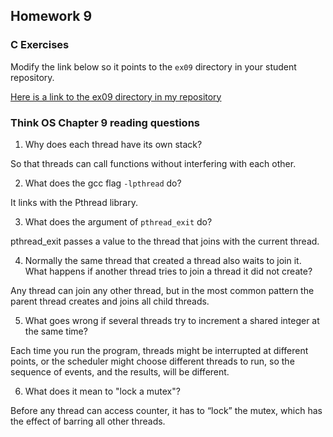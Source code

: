 ## Homework 9

### C Exercises

Modify the link below so it points to the `ex09` directory in your
student repository.

[Here is a link to the ex09 directory in my repository](https://github.com/umadesai/ExercisesInC/tree/master/exercises/ex09)

### Think OS Chapter 9 reading questions

1) Why does each thread have its own stack?

So that threads can call functions without interfering with each other.

2) What does the gcc flag `-lpthread` do?

It links with the Pthread library.

3) What does the argument of `pthread_exit` do?

pthread_exit passes a value to the thread that joins with the current thread.

4) Normally the same thread that created a thread also waits to join it. What happens if another thread tries to join a thread it did not create? 

Any thread can join any other thread, but in the most common pattern the parent thread creates and joins all child threads. 


5) What goes wrong if several threads try to increment a shared integer at the same time?

Each time you run the program, threads might be interrupted at different points, or the scheduler might choose different threads to run, so the sequence of events, and the results, will be different.

6) What does it mean to "lock a mutex"?

Before any thread can access counter, it has to “lock” the mutex, which has the effect of barring all other threads.

